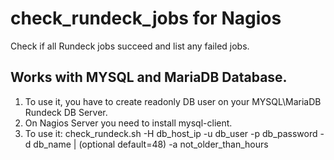 # check_rundeck_jobs for Nagios
Check if all Rundeck jobs succeed and list any failed jobs.
## Works with MYSQL and MariaDB Database.

1. To use it, you have to create readonly DB user on your MYSQL\MariaDB Rundeck DB Server.<br>
2. On Nagios Server you need to install mysql-client.
3. To use it: check_rundeck.sh -H db_host_ip -u db_user -p db_password -d db_name | (optional default=48) -a not_older_than_hours
